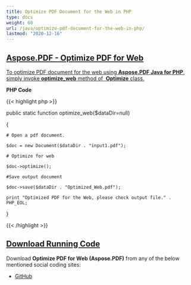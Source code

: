 ```yaml
---
title: Optimize PDF Document for the Web in PHP
type: docs
weight: 60
url: /java/optimize-pdf-document-for-the-web-in-php/
lastmod: "2020-12-16"
---
```


## <ins>**Aspose.PDF - Optimize PDF for Web**
<ins>To optimize PDF document for the web using **Aspose.PDF Java for PHP**, simply invoke **optimize_web** method of  **Optimize** class.

**PHP Code**

{{< highlight php >}}

 public static function optimize_web($dataDir=null)

{

    # Open a pdf document.

    $doc = new Document($dataDir . "input1.pdf");

    # Optimize for web

    $doc->optimize();

    #Save output document

    $doc->save($dataDir . "Optimized_Web.pdf");

    print "Optimized PDF for the Web, please check output file." . PHP_EOL;

}   


{{< /highlight >}}
## <ins>**Download Running Code**
Download **Optimize PDF for Web (Aspose.PDF)** from any of the below mentioned social coding sites:

- [GitHub](https://github.com/aspose-pdf/Aspose.PDF-for-Java/blob/master/Plugins/Aspose_Pdf_Java_for_PHP/src/Aspose/Pdf/WorkingWithDocumentObject/Optimize.php)
